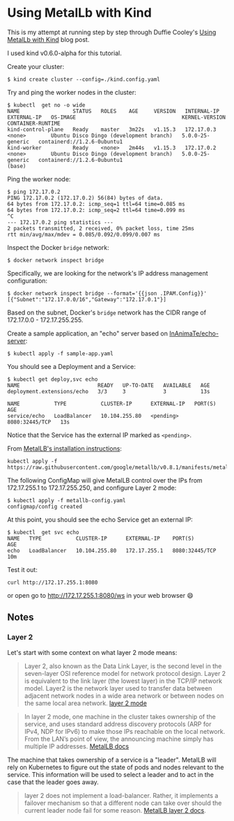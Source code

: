 # Using MetalLb with Kind

This is my attempt at running step by step through Duffie Cooley's
[Using MetalLb with Kind] blog post.

I used kind v0.6.0-alpha for this tutorial.

Create your cluster:
```
$ kind create cluster --config=./kind.config.yaml
```

Try and ping the worker nodes in the cluster:
```
$ kubectl  get no -o wide
NAME                 STATUS   ROLES    AGE     VERSION   INTERNAL-IP   EXTERNAL-IP   OS-IMAGE                                  KERNEL-VERSION     CONTAINER-RUNTIME
kind-control-plane   Ready    master   3m22s   v1.15.3   172.17.0.3    <none>        Ubuntu Disco Dingo (development branch)   5.0.0-25-generic   containerd://1.2.6-0ubuntu1
kind-worker          Ready    <none>   2m44s   v1.15.3   172.17.0.2    <none>        Ubuntu Disco Dingo (development branch)   5.0.0-25-generic   containerd://1.2.6-0ubuntu1
(base)
```

Ping the worker node:
```
$ ping 172.17.0.2
PING 172.17.0.2 (172.17.0.2) 56(84) bytes of data.
64 bytes from 172.17.0.2: icmp_seq=1 ttl=64 time=0.085 ms
64 bytes from 172.17.0.2: icmp_seq=2 ttl=64 time=0.099 ms
^C
--- 172.17.0.2 ping statistics ---
2 packets transmitted, 2 received, 0% packet loss, time 25ms
rtt min/avg/max/mdev = 0.085/0.092/0.099/0.007 ms
```

Inspect the Docker `bridge` network:
```
$ docker network inspect bridge
```

Specifically, we are looking for the network's IP address management
configuration:
```
$ docker network inspect bridge --format='{{json .IPAM.Config}}'
[{"Subnet":"172.17.0.0/16","Gateway":"172.17.0.1"}]
```

Based on the subnet, Docker's `bridge` network has the CIDR range of
172.17.0.0 - 172.17.255.255.

Create a sample application, an "echo" server based on [InAnimaTe/echo-server]:
```
$ kubectl apply -f sample-app.yaml
```

You should see a Deployment and a Service:
```
$ kubectl get deploy,svc echo
NAME                         READY   UP-TO-DATE   AVAILABLE   AGE
deployment.extensions/echo   3/3     3            3           13s

NAME           TYPE           CLUSTER-IP      EXTERNAL-IP   PORT(S)          AGE
service/echo   LoadBalancer   10.104.255.80   <pending>     8080:32445/TCP   13s
```

Notice that the Service has the external IP marked as `<pending>`.

From [MetalLB's installation instructions]:
```
kubectl apply -f https://raw.githubusercontent.com/google/metallb/v0.8.1/manifests/metallb.yaml
```

The following ConfigMap will give MetalLB control over the IPs from
172.17.255.1 to 172.17.255.250, and configure Layer 2 mode:
```
$ kubectl apply -f metallb-config.yaml
configmap/config created
```

At this point, you should see the echo Service get an external IP:
```
$ kubectl  get svc echo
NAME   TYPE           CLUSTER-IP      EXTERNAL-IP    PORT(S)          AGE
echo   LoadBalancer   10.104.255.80   172.17.255.1   8080:32445/TCP   10m
```

Test it out:
```
curl http://172.17.255.1:8080
```

or open go to http://172.17.255.1:8080/ws in your web browser :smile:


## Notes

### Layer 2

Let's start with some context on what layer 2 mode means:

> Layer 2, also known as the Data Link Layer, is the second level in the
> seven-layer OSI reference model for network protocol design. Layer 2 is
> equivalent to the link layer (the lowest layer) in the TCP/IP network model.
> Layer2 is the network layer used to transfer data between adjacent network
> nodes in a wide area network or between nodes on the same local area network.
> [layer 2 mode]

> In layer 2 mode, one machine in the cluster takes ownership of the service,
> and uses standard address discovery protocols (ARP for IPv4, NDP for IPv6)
> to make those IPs reachable on the local network. From the LAN’s point of
> view, the announcing machine simply has multiple IP addresses.
> [MetalLB docs]

The machine that takes ownership of a service is a "leader".
MetalLB will rely on Kubernetes to figure out the state of pods and nodes
relevant to the service. This information will be used to select a leader and
to act in the case that the leader goes away.

> layer 2 does not implement a load-balancer. Rather, it implements a failover
> mechanism so that a different node can take over should the current leader
> node fail for some reason. [MetalLB layer 2 docs].


[Using MetalLb with Kind]: https://mauilion.dev/posts/kind-metallb/
[InAnimaTe/echo-server]: https://github.com/InAnimaTe/echo-server
[MetalLB's installation instructions]: https://metallb.universe.tf/installation/
[layer 2 mode]: https://www.juniper.net/documentation/en_US/junos/topics/concept/l2-qfx-series-overview.html
[MetalLB docs]: https://metallb.universe.tf/concepts/
[MetalLB layer 2 docs]: https://metallb.universe.tf/concepts/layer2/
